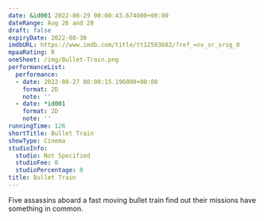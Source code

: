 ```yaml
---
date: &id001 2022-08-29 00:00:43.674000+00:00
dateRange: Aug 26 and 28
draft: false
expiryDate: 2022-08-30
imdbURL: https://www.imdb.com/title/tt12593682/?ref_=nv_sr_srsg_0
mpaaRating: R
oneSheet: /img/Bullet-Train.png
performanceList:
  performance:
  - date: 2022-08-27 00:00:15.196000+00:00
    format: 2D
    note: ''
  - date: *id001
    format: 2D
    note: ''
runningTime: 126
shortTitle: Bullet Train
showType: Cinema
studioInfo:
  studio: Not Specified
  studioFee: 0
  studioPercentage: 0
title: Bullet Train
---
```


Five assassins aboard a fast moving bullet train find out their missions have something in common.
